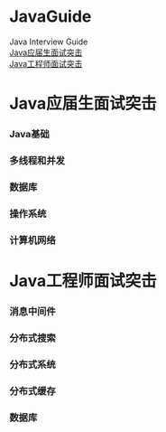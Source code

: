 # JavaGuide
  Java Interview Guide <br>
  <a href="#1">Java应届生面试突击</a> <br>
  <a href="#2"> Java工程师面试突击</a>
   
# <a name="1">Java应届生面试突击</a>
### Java基础
### 多线程和并发
### 数据库
### 操作系统
### 计算机网络

# <a name="1">Java工程师面试突击</a>

### 消息中间件
### 分布式搜索
### 分布式系统
### 分布式缓存
### 数据库


